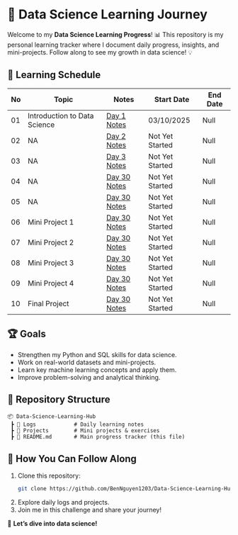 # 🚀 Data Science Learning Journey

Welcome to my **Data Science Learning Progress**! 📊 This repository is my personal learning tracker where I document daily progress, insights, and mini-projects. Follow along to see my growth in data science! 💡

## 📅 Learning Schedule
| No | Topic | Notes | Start Date | End Date |
|----|------|-------|------|-------|
| 01 | Introduction to Data Science | [Day 1 Notes](Logs/Day-03/Day_03.md) | 03/10/2025 | Null |
| 02 | NA | [Day 2 Notes](Logs/Day-03/Day_03.md) | Not Yet Started | Null |
| 03 | NA | [Day 3 Notes](Logs/Day-03/Day_03.md) | Not Yet Started | Null |
| 04 | NA | [Day 30 Notes](Logs/Day-03/Day_03.md) | Not Yet Started | Null |
| 05 | NA | [Day 30 Notes](Logs/Day-03/Day_03.md) | Not Yet Started | Null |
| 06 | Mini Project 1 | [Day 30 Notes](Logs/Day-03/Day_03.md) | Not Yet Started | Null |
| 07 | Mini Project 2 | [Day 30 Notes](Logs/Day-03/Day_03.md) | Not Yet Started | Null |
| 08 | Mini Project 3 | [Day 30 Notes](Logs/Day-03/Day_03.md) | Not Yet Started | Null |
| 09 | Mini Project 4 | [Day 30 Notes](Logs/Day-03/Day_03.md) | Not Yet Started | Null |
| 10 | Final Project  | [Day 30 Notes](Logs/Day-03/Day_03.md) | Not Yet Started | Null |

## 🏆 Goals
- Strengthen my Python and SQL skills for data science.
- Work on real-world datasets and mini-projects.
- Learn key machine learning concepts and apply them.
- Improve problem-solving and analytical thinking.

## 📂 Repository Structure
```
📦 Data-Science-Learning-Hub
 ┣ 📂 Logs            # Daily learning notes
 ┣ 📂 Projects        # Mini projects & exercises
 ┣ 📜 README.md       # Main progress tracker (this file)
```

## 🎯 How You Can Follow Along
1. Clone this repository:  
   ```bash
   git clone https://github.com/BenNguyen1203/Data-Science-Learning-Hub.git
   ```
2. Explore daily logs and projects.
3. Join me in this challenge and share your journey!

🚀 **Let’s dive into data science!**
